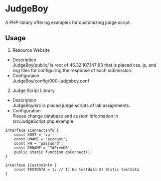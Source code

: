 # JudgeBoy
A PHP library offering examples for customizing judge script. 
  
## Usage
1. Resource Website
  
* Description  
JudgeBoy/public/ is root of 45.32.107.147:83 that is placed css, js, and svg files for configuring the response of each submission. 
* Configuraion  
JudgeBoy/config/000-judgeboy.conf
  
2. Judge Script Library  
  
* Description  
JudgeBoy/src is placed judge scripts of lab assignments.  
* Configuration   
Please change database and custom information in src/JudgeScript.php.example
```
interface IConnectInfo {
	const HOST = 'ip';
	const UNAME = 'account';
	const PW = 'password';
	const DBNAME = 'TAFreeDB';
	public static function doConnect();
}

interface ICustomInfo {
	const TESTDATA = 1; // 1) No testdata 2) Static testdata 
}
```
